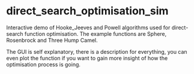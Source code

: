 # direct_search_optimisation_sim
Interactive demo of Hooke_Jeeves and Powell algorithms used for direct-search function optimisation. The example functions are Sphere, Rosenbrock and Three Hump Camel.

The GUI is self explanatory, there is a description for everything, you can even plot the function if you want to gain more insight of how the optimisation process is going.
